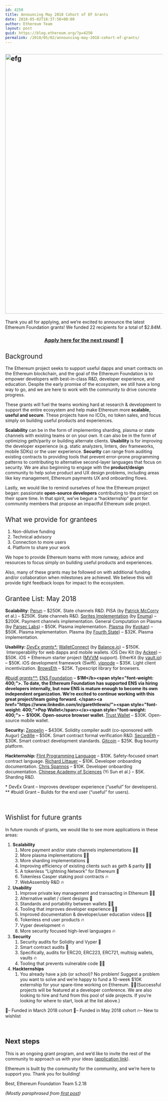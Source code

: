 ```yaml
---
id: 4250
title: Announcing May 2018 Cohort of EF Grants
date: 2018-05-02T18:37:50+00:00
author: Ethereum Team
layout: post
guid: https://blog.ethereum.org/?p=4250
permalink: /2018/05/02/announcing-may-2018-cohort-ef-grants/
---
```

<h2><a href="https://blog.ethereum.org/wp-content/uploads/2018/05/efg.png"><img class="alignnone size-full wp-image-4255" src="https://blog.ethereum.org/wp-content/uploads/2018/05/efg.png" alt="efg" width="1550" height="830" /></a></h2>
<span style="font-weight: 400;">Thank you all for applying, and we’re excited to announce the latest Ethereum Foundation grants! We funded 22 recipients for a total of $2.84M.</span>
<h3 style="text-align: center;"><a href="https://docs.google.com/forms/d/1_Fi0UmsdYefkRmWZg12QJOQgQoEajAJPvJw1tRI9N0c/viewform?edit_requested=true">Apply here for the next round!</a> 🦄</h3>
<h2><span style="font-weight: 400;">Background</span></h2>
<span style="font-weight: 400;">The Ethereum project seeks to support useful dapps and smart contracts on the Ethereum blockchain, and the goal of the Ethereum Foundation is to empower developers with best-in-class R&amp;D, developer experience, and education. Despite the early promise of the ecosystem, we still have a long way to go, and we are here to work with the community to drive concrete progress.</span>

<span style="font-weight: 400;">These grants will fuel the teams working hard at research &amp; development to support the entire ecosystem and help make Ethereum more </span><b>scalable, useful and secure</b><span style="font-weight: 400;">. These projects have no ICOs, no token sales, and focus simply on building useful products and experiences.</span>

<b>Scalability</b><span style="font-weight: 400;"> can be in the form of implementing sharding, plasma or state channels with existing teams or on your own. It can also be in the form of optimizing geth/parity or building alternate clients. </span><b>Usability </b><span style="font-weight: 400;">is for improving the developer experience (e.g. static analyzers, linters, dev frameworks, mobile SDKs) or the user experience. </span><b>Security</b><span style="font-weight: 400;"> can range from auditing existing contracts to providing tools that prevent error-prone programming patterns to contributing to alternative second-layer languages that focus on security. We are also beginning to engage with the</span><b> product/design</b><span style="font-weight: 400;"> community to help solve product and UX design problems, including areas like key management, Ethereum payments UX and onboarding flows.</span>

<span style="font-weight: 400;">Lastly, we would like to remind ourselves of how the Ethereum project began: passionate </span><b>open-source developers</b><span style="font-weight: 400;"> contributing to the project on their spare time. In that spirit, we’ve begun a “hackternship” grant for community members that propose an impactful Ethereum side project.</span>
<h2><span style="font-weight: 400;">What we provide for grantees</span></h2>
<ol>
 	<li style="font-weight: 400;"><span style="font-weight: 400;">Non-dilutive funding</span></li>
 	<li style="font-weight: 400;"><span style="font-weight: 400;">Technical advisory</span></li>
 	<li style="font-weight: 400;"><span style="font-weight: 400;">Connection to more users</span></li>
 	<li style="font-weight: 400;"><span style="font-weight: 400;">Platform to share your work</span></li>
</ol>
<span style="font-weight: 400;">We hope to provide Ethereum teams with more runway, advice and resources to focus simply on building useful products and experiences.</span>

<span style="font-weight: 400;">Also, many of these grants may be followed on with additional funding and/or collaboration when milestones are achieved. We believe this will provide tight feedback loops for impact to the ecosystem.</span>
<h2><span style="font-weight: 400;">Grantee List: May 2018</span></h2>
<b>Scalability</b><span style="font-weight: 400;">:
</span><a href="https://eprint.iacr.org/2018/320"><span style="font-weight: 400;">Perun</span></a><span style="font-weight: 400;"> – $250K. State channels R&amp;D.
</span><span style="font-weight: 400;">PISA (by </span><a href="http://www0.cs.ucl.ac.uk/staff/P.McCorry/"><span style="font-weight: 400;">Patrick McCorry</span></a><span style="font-weight: 400;"> et al.) – $250K. State channels R&amp;D.
</span><a href="https://arxiv.org/abs/1702.05812"><span style="font-weight: 400;">Sprites Implementation</span></a><span style="font-weight: 400;"> (by </span><a href="https://www.enuma.io/"><span style="font-weight: 400;">Enuma</span></a><span style="font-weight: 400;">) – $200K. Payment channels implementation.
</span><span style="font-weight: 400;">General Computation on Plasma (by </span><a href="https://www.parseclabs.org/"><span style="font-weight: 400;">Parsec Labs</span></a><span style="font-weight: 400;">) – $50K. Plasma implementation.
</span><a href="https://github.com/kyokan/plasma"><span style="font-weight: 400;">Plasma</span></a><span style="font-weight: 400;"> (by </span><a href="https://kyokan.io/"><span style="font-weight: 400;">Kyokan</span></a><span style="font-weight: 400;">) – $50K. Plasma implementation.
</span><span style="font-weight: 400;">Plasma (by </span><a href="https://github.com/fourthstate"><span style="font-weight: 400;">Fourth State</span></a><span style="font-weight: 400;">) – $32K. Plasma implementation.</span>

<b>Usability:
</b><span style="font-weight: 400;"><em><span style="text-decoration: underline;">DevEx grants*:</span></em>
</span><a href="https://walletconnect.org/"><span style="font-weight: 400;">WalletConnect</span></a><span style="font-weight: 400;"> (by </span><a href="https://balance.io/"><span style="font-weight: 400;">Balance.io</span></a><span style="font-weight: 400;">) – $150K.  Interoperability for web dapps and mobile wallets.
</span><span style="font-weight: 400;">iOS Dev Kit (by <a href="https://www.ackee.cz/en">Ackee</a></span><span style="font-weight: 400;">) – $50K. iOS + Ethereum starter project (</span><a href="https://en.wikipedia.org/wiki/Model%E2%80%93view%E2%80%93viewmodel"><span style="font-weight: 400;">MVVM</span></a><span style="font-weight: 400;"> support).
</span><span style="font-weight: 400;">EtherKit (by </span><a href="http://vault.io"><span style="font-weight: 400;">vault.io</span></a><span style="font-weight: 400;">) – $50K. iOS development framework (Swift).
</span><a href="https://vipnode.shazow.net/"><span style="font-weight: 400;">vipnode</span></a><span style="font-weight: 400;"> – $35K. Light client incentivization.
</span><a href="https://medium.com/buyethdomains/introducing-browseth-a-new-library-for-interacting-with-ethereum-795d18e7b87d"><span style="font-weight: 400;">BrowsEth</span></a><span style="font-weight: 400;"> – $25K. Typescript library for browsers.</span>

<span style="font-weight: 400;"><em><span style="text-decoration: underline;">#buidl grants**:</span></em>
</span><a href="https://ens.domains/"><span style="font-weight: 400;">ENS Foundation</span></a><span style="font-weight: 400;"> – </span><b>$1M</b><span style="font-weight: 400;">. To date, the Ethereum Foundation has supported ENS via hiring developers internally, but now ENS is mature enough to become its own independent organization. We’re excited to continue working with this great project/team going forward.
</span><a href="https://www.linkedin.com/in/garethtlewis/"><span style="font-weight: 400;">Pop Wallet</span></a><span style="font-weight: 400;"> –  $100K. Open-source browser wallet.
</span><a href="https://trustwalletapp.com/"><span style="font-weight: 400;">Trust Wallet</span></a><span style="font-weight: 400;"> – $30K. Open-source mobile wallet.</span>

<b>Security:
</b><a href="https://zeppelin.solutions/security-audits/"><span style="font-weight: 400;">Zeppelin</span></a><span style="font-weight: 400;"> – $430K. Solidity compiler audit (co-sponsored with Augur)
</span><a href="https://github.com/astump"><span style="font-weight: 400;">Cedille</span></a><span style="font-weight: 400;"> – $50K. Smart contract formal verification R&amp;D.
</span><a href="http://secureth.org/"><span style="font-weight: 400;">SecureEth</span></a><span style="font-weight: 400;"> – $30K. Smart contract development standards.
</span><a href="https://gitcoin.co/"><span style="font-weight: 400;">Gitcoin</span></a><span style="font-weight: 400;"> – $25K. Bug bounty platform.</span>

<b>Hackternship:
</b><a href="https://github.com/franklinsch/flint"><span style="font-weight: 400;">Flint Programming Language</span></a><span style="font-weight: 400;"> – $10K. Safety-focused smart contract language.
</span><a href="https://www.linkedin.com/in/richard-littauer-130026138/"><span style="font-weight: 400;">Richard Littauer</span></a><span style="font-weight: 400;"> – $10K. Developer onboarding documentation.
</span><a href="https://github.com/cspannos"><span style="font-weight: 400;">Chris Spannos</span></a><span style="font-weight: 400;"> – $10K. Developer onboarding documentation.
</span><span style="font-weight: 400;"><a href="http://english.ict.cas.cn/">Chinese Academy of Sciences</a> (Yi Sun et al.)</span><span style="font-weight: 400;"> – $5K. Sharding R&amp;D.</span>

<span style="font-weight: 400;">* DevEx Grant – Improves developer experience (“useful” for developers).
</span><span style="font-weight: 400;">** #buidl Grant – Builds for the end user (“useful” for users).</span>

&nbsp;
<h2><span style="font-weight: 400;">Wishlist for future grants</span></h2>
<span style="font-weight: 400;">In future rounds of grants, we would like to see more applications in these areas:</span>
<ol>
 	<li style="font-weight: 400;"><strong>Scalability</strong>
<ol>
 	<li style="font-weight: 400;"><span style="font-weight: 400;">More payment and/or state channels implementations 💚💙</span></li>
 	<li style="font-weight: 400;"><span style="font-weight: 400;">More plasma implementations 💚💙</span></li>
 	<li style="font-weight: 400;"><span style="font-weight: 400;">More sharding implementations 💚</span></li>
 	<li style="font-weight: 400;"><span style="font-weight: 400;">Improving efficiency of existing clients such as geth &amp; parity 💚💙</span></li>
 	<li style="font-weight: 400;"><span style="font-weight: 400;">A tokenless “Lightning Network” for Ethereum 💙</span></li>
 	<li style="font-weight: 400;"><span style="font-weight: 400;">Tokenless Casper staking pool contracts 🔥</span></li>
 	<li style="font-weight: 400;"><span style="font-weight: 400;">WebAssembly R&amp;D 🔥</span></li>
</ol>
</li>
 	<li style="font-weight: 400;"><strong>Usability</strong>
<ol>
 	<li style="font-weight: 400;"><span style="font-weight: 400;">Improve private key management and transacting in Ethereum 💚💙</span></li>
 	<li style="font-weight: 400;"><span style="font-weight: 400;">Alternative wallet / client designs 💙</span></li>
 	<li style="font-weight: 400;"><span style="font-weight: 400;">Standards and portability between wallets 💙🔥</span></li>
 	<li style="font-weight: 400;"><span style="font-weight: 400;">Tooling that improves developer experience 💚💙</span></li>
 	<li style="font-weight: 400;"><span style="font-weight: 400;">Improved documentation &amp; developer/user education videos 💚💙</span></li>
 	<li style="font-weight: 400;"><span style="font-weight: 400;">Tokenless end user products 🔥</span></li>
 	<li style="font-weight: 400;"><span style="font-weight: 400;">Vyper development 🔥</span></li>
 	<li style="font-weight: 400;"><span style="font-weight: 400;">More security focused high-level languages 🔥</span></li>
</ol>
</li>
 	<li style="font-weight: 400;"><strong>Security</strong>
<ol>
 	<li style="font-weight: 400;"><span style="font-weight: 400;">Security audits for Solidity and Vyper 💙</span></li>
 	<li style="font-weight: 400;"><span style="font-weight: 400;">Smart contract audits 💚</span></li>
 	<li style="font-weight: 400;"><span style="font-weight: 400;">Specifically, audits for ERC20, ERC223, ERC721, multisig wallets, vaults 🔥</span></li>
 	<li style="font-weight: 400;"><span style="font-weight: 400;">Tooling that prevents vulnerable code 💚💙</span></li>
</ol>
</li>
 	<li style="font-weight: 400;"><strong>Hackternships</strong>
<ol>
 	<li style="font-weight: 400;"><span style="font-weight: 400;">You already have a job (or school)? No problem! Suggest a problem you want to solve and we’re happy to fund a 10-week $10K externship for your spare-time working on Ethereum. 💚💙(</span><span style="font-weight: 400;">Successful projects will be featured at a developer conference. We are also looking to hire and fund from this pool of side projects. If you’re looking for where to start, look at the list above.)</span></li>
</ol>
</li>
</ol>
<span style="font-weight: 400;">💚– Funded in March 2018 cohort
</span><span style="font-weight: 400;">💙– Funded in May 2018 cohort
</span><span style="font-weight: 400;">🔥– New to wishlist</span>

&nbsp;
<h2>Next steps</h2>
<span style="font-weight: 400;">This is an ongoing grant program, and we’d like to invite the rest of the community to approach us with your ideas (</span><a href="https://docs.google.com/forms/d/1_Fi0UmsdYefkRmWZg12QJOQgQoEajAJPvJw1tRI9N0c/viewform?edit_requested=true"><span style="font-weight: 400;">application link</span></a><span style="font-weight: 400;">).</span>

<span style="font-weight: 400;">Ethereum is built by the community for the community, and we’re here to support you. Thank you for building!</span>

<span style="font-weight: 400;">Best,
</span><span style="font-weight: 400;">Ethereum Foundation Team
</span><span style="font-weight: 400;">5.2.18</span>

<i><span style="font-weight: 400;">(Mostly paraphrased from </span></i><a href="https://blog.ethereum.org/2018/03/07/announcing-beneficiaries-ethereum-foundation-grants/"><i><span style="font-weight: 400;">first post</span></i></a><i><span style="font-weight: 400;">)</span></i>
